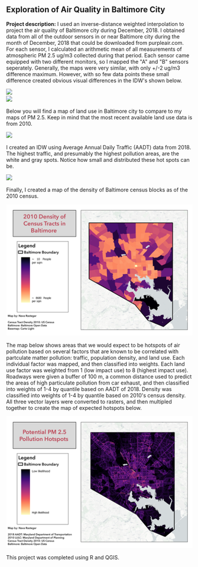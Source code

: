## Exploration of Air Quality in Baltimore City 
**Project description:** I used an inverse-distance weighted interpolation to project the air quality of Baltimore city during December, 2018. I obtained data from all of the outdoor sensors in or near Baltimore city during the month of December, 2018 that could be downloaded from purpleair.com. For each sensor, I calculated an arithmetic mean of all measurements of atmospheric PM 2.5 ug/m3 collected during that period. 
Each sensor came equipped with two different monitors, so I mapped the "A" and "B" sensors seperately. Generally, the maps were very similar, with only +/-2 ug/m3 difference maximum. However, with so few data points these small difference created obvious visual differences in the IDW's shown below. 


<img src="/images/AsensorsFinalMap.png?raw=TRUE"/>
<br>
<img src="/images/BsensorsFinalMap.png?raw=TRUE"/>

Below you will find a map of land use in Baltimore city to compare to my maps of PM 2.5. Keep in mind that the most recent available land use data is from 2010. 

<img src="/images/LULC_Map.png?raw=TRUE"/>

I created an IDW using Average Annual Daily Traffic (AADT) data from 2018. The highest traffic, and presumably the highest pollution areas, are the white and gray spots. Notice how small and distributed these hot spots can be. 

<img src="/images/AADT_map_img.png?raw=TRUE"/>

Finally, I created a map of the density of Baltimore census blocks as of the 2010 census.

<img src="/images/Density.png?raw=TRUE"/>

The map below shows areas that we would expect to be hotspots of air pollution based on several factors that are known to be correlated with partculate matter pollution: traffic, population density, and land use. Each individual factor was mapped, and then classified into weights. Each land use factor was weighted from 1 (low impact use) to 8 (highest impact use). Roadways were given a buffer of 100 m, a common distance used to predict the areas of high particulate pollution from car exhaust, and then classified into weights of 1-4 by quantile based on AADT of 2018. Density was classified into weights of 1-4 by quantile based on 2010's census density. All three vector layers were converted to rasters, and then multipled together to create the map of expected hotspots below. 


<img src="/images/project_3.png?raw=TRUE"/>

This project was completed using R and QGIS. 

